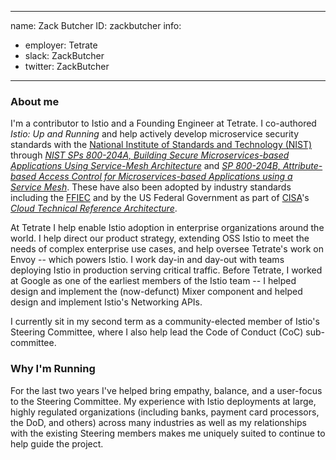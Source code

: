 -------------------------------------------------------------
name: Zack Butcher
ID: zackbutcher
info:
  - employer: Tetrate
  - slack: ZackButcher
  - twitter: ZackButcher
-------------------------------------------------------------

### About me
I'm a contributor to Istio and a Founding Engineer at Tetrate. I co-authored _Istio: Up and Running_ and help actively develop microservice security standards with the [National Institute of Standards and Technology (NIST)](https://www.nist.gov/) through _[NIST SPs 800-204A, Building Secure Microservices-based Applications Using Service-Mesh Architecture](https://nvlpubs.nist.gov/nistpubs/SpecialPublications/NIST.SP.800-204A.pdf)_ and _[SP 800-204B, Attribute-based Access Control for Microservices-based Applications using a Service Mesh](https://nvlpubs.nist.gov/nistpubs/SpecialPublications/NIST.SP.800-204B.pdf)_. These have also been adopted by industry standards including the [FFIEC](https://ithandbook.ffiec.gov/it-booklets/architecture,-infrastructure,-and-operations/vii-evolving-technologies/viic-microservices.aspx) and by the US Federal Government as part of [CISA](https://www.cisa.gov/)'s _[Cloud Technical Reference Architecture](https://www.cisa.gov/sites/default/files/publications/Cloud%20Security%20Technical%20Reference%20Architecture.pdf)_.

At Tetrate I help enable Istio adoption in enterprise organizations around the world. I help direct our product strategy, extending OSS Istio to meet the needs of complex enterprise use cases, and help oversee Tetrate's work on Envoy -- which powers Istio. I work day-in and day-out with teams deploying Istio in production serving critical traffic. Before Tetrate, I worked at Google as one of the earliest members of the Istio team -- I helped design and implement the (now-defunct) Mixer component and helped design and implement Istio's Networking APIs.

I currently sit in my second term as a community-elected member of Istio's Steering Committee, where I also help lead the Code of Conduct (CoC) sub-committee.

### Why I'm Running
For the last two years I've helped bring empathy, balance, and a user-focus to the Steering Committee. My experience with Istio deployments at large, highly regulated organizations (including banks, payment card processors, the DoD, and others) across many industries as well as my relationships with the existing Steering members makes me uniquely suited to continue to help guide the project.